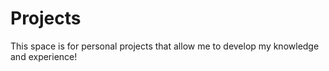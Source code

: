 # Projects
This space is for personal projects that allow me to develop my knowledge and experience!